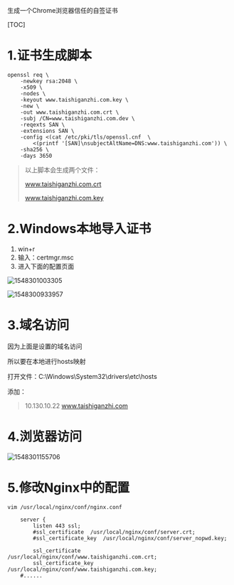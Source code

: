 生成一个Chrome浏览器信任的自签证书

[TOC]

# 1.证书生成脚本



```
openssl req \
    -newkey rsa:2048 \
    -x509 \
    -nodes \
    -keyout www.taishiganzhi.com.key \
    -new \
    -out www.taishiganzhi.com.crt \
    -subj /CN=www.taishiganzhi.com.dev \
    -reqexts SAN \
    -extensions SAN \
    -config <(cat /etc/pki/tls/openssl.cnf  \
        <(printf '[SAN]\nsubjectAltName=DNS:www.taishiganzhi.com')) \
    -sha256 \
    -days 3650

```



> 以上脚本会生成两个文件：
>
> www.taishiganzhi.com.crt  
>
> www.taishiganzhi.com.key



# 2.Windows本地导入证书

1. win+r
2. 输入：certmgr.msc
3. 进入下面的配置页面

![1548301003305](https://github.com/chenyansong1/note/blob/master/images/linux/ssh/chrome-ssl1.png?raw=true)



![1548300933957](https://github.com/chenyansong1/note/blob/master/images/linux/ssh/chrome-ssl.png?raw=true)





# 3.域名访问

因为上面是设置的域名访问

所以要在本地进行hosts映射

打开文件：C:\Windows\System32\drivers\etc\hosts



添加：

>10.130.10.22	www.taishiganzhi.com



# 4.浏览器访问



![1548301155706](https://github.com/chenyansong1/note/blob/master/images/linux/ssh/chrome-ssl3.png?raw=true)





# 5.修改Nginx中的配置

```
vim /usr/local/nginx/conf/nginx.conf

    server {
        listen 443 ssl;
        #ssl_certificate  /usr/local/nginx/conf/server.crt;
        #ssl_certificate_key  /usr/local/nginx/conf/server_nopwd.key;

        ssl_certificate  /usr/local/nginx/conf/www.taishiganzhi.com.crt;
        ssl_certificate_key  /usr/local/nginx/conf/www.taishiganzhi.com.key;
	#......
```


